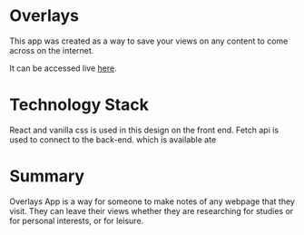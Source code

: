 
# Overlays 

This app was created as a way to save your views on any content to come
across on the internet.

It can be accessed live [here](https://overlays-app.now.sh/).



# Technology Stack

React and vanilla css is used in this design on the front end. Fetch api is used to connect to the back-end.
which is available ate

# Summary

Overlays App is a way for someone to make notes of any webpage that they visit. They can leave their views 
whether they are researching for studies or for personal interests, or for leisure. 



